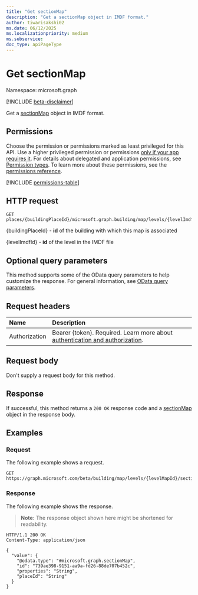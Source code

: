 ```yaml
---
title: "Get sectionMap"
description: "Get a sectionMap object in IMDF format."
author: tiwarisakshi02
ms.date: 06/12/2025
ms.localizationpriority: medium
ms.subservice: 
doc_type: apiPageType
---
```


# Get sectionMap

Namespace: microsoft.graph

[!INCLUDE [beta-disclaimer](../../includes/beta-disclaimer.md)]

Get a [sectionMap](../resources/sectionmap.md) object in IMDF format.

## Permissions

Choose the permission or permissions marked as least privileged for this API. Use a higher privileged permission or permissions [only if your app requires it](/graph/permissions-overview#best-practices-for-using-microsoft-graph-permissions). For details about delegated and application permissions, see [Permission types](/graph/permissions-overview#permission-types). To learn more about these permissions, see the [permissions reference](/graph/permissions-reference).

<!-- {
  "blockType": "permissions",
  "name": "sectionmap-get-permissions"
}
-->
[!INCLUDE [permissions-table](../includes/permissions/sectionmap-get-permissions.md)]

## HTTP request

<!-- {
  "blockType": "ignored"
}
-->
``` http
GET places/{buildingPlaceId}/microsoft.graph.building/map/levels/{levelImdfID}/sections
```

{buildingPlaceId} - **id** of the building with which this map is associated

{levelImdfId} - **id** of the level in the IMDF file

## Optional query parameters

This method supports some of the OData query parameters to help customize the response. For general information, see [OData query parameters](/graph/query-parameters).

## Request headers

|Name|Description|
|:---|:---|
|Authorization|Bearer {token}. Required. Learn more about [authentication and authorization](/graph/auth/auth-concepts).|

## Request body

Don't supply a request body for this method.

## Response

If successful, this method returns a `200 OK` response code and a [sectionMap](../resources/sectionmap.md) object in the response body.

## Examples

### Request

The following example shows a request.
<!-- {
  "blockType": "request",
  "name": "get_sectionmap"
}
-->
``` http
GET https://graph.microsoft.com/beta/building/map/levels/{levelMapId}/sections/{sectionMapId}
```


### Response

The following example shows the response.
>**Note:** The response object shown here might be shortened for readability.
<!-- {
  "blockType": "response",
  "truncated": true,
  "@odata.type": "microsoft.graph.sectionMap"
}
-->
``` http
HTTP/1.1 200 OK
Content-Type: application/json

{
  "value": {
    "@odata.type": "#microsoft.graph.sectionMap",
    "id": "739ae398-9151-aa9a-fd26-88de707b452c",
    "properties": "String",
    "placeId": "String"
  }
}
```


